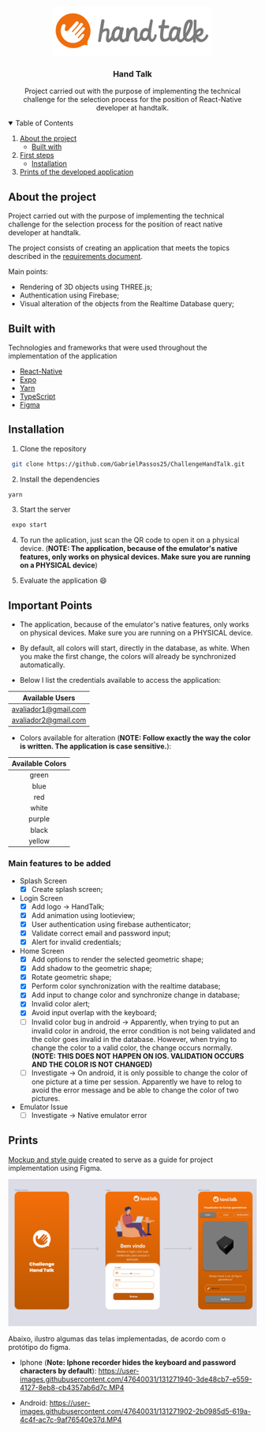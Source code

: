 <br />
<p align="center">
  <a href="https://www.handtalk.me/br">
    <img src="./assetsREADME/handtalk-logo.svg">
  </a>
  <h3 align="center">Hand Talk</h3>

  <p align="center">
    Project carried out with the purpose of implementing the technical challenge for the selection process for the position of React-Native developer at handtalk.
  </p>
</p>

<details open="open">
  <summary>Table of Contents</summary>
  <ol>
    <li>
      <a href="#About the project">About the project</a>
      <ul>
        <li><a href="#Built with">Built with</a></li>
      </ul>
    </li>
    <li>
      <a href="#Firststeps">First steps</a>
      <ul>
        <li><a href="#Installation">Installation</a></li>
      </ul>
    </li>
    <li><a href="#Prints">Prints of the developed application</a></li>
  </ol>
</details>

## About the project
Project carried out with the purpose of implementing the technical challenge for the selection process for the position of react native developer at handtalk.

The project consists of creating an application that meets the topics described in the <a href="./assetsREADME/Desafio Hand Talk - React Native[2529].pdf">requirements document</a>. 

Main points:
- Rendering of 3D objects using THREE.js;
- Authentication using Firebase;
- Visual alteration of the objects from the Realtime Database query;


## Built with
Technologies and frameworks that were used throughout the implementation of the application

* [React-Native](https://reactnative.dev)
* [Expo](https://expo.io) 
* [Yarn](https://yarnpkg.com)
* [TypeScript](https://www.typescriptlang.org/)
* [Figma](https://www.figma.com/)

## Installation

1. Clone the repository
  ```sh
   git clone https://github.com/GabrielPassos25/ChallengeHandTalk.git
   ```

2. Install the dependencies
  ```sh
  yarn
   ```

3. Start the server
  ```sh
   expo start
   ```

4. To run the aplication, just scan the QR code to open it on a physical device. (**NOTE: The application, because of the emulator's native features, only works on physical devices. Make sure you are running on a PHYSICAL device**) 

5. Evaluate the application :smile:

## Important Points
- The application, because of the emulator's native features, only works on physical devices. Make sure you are running on a PHYSICAL device.

- By default, all colors will start, directly in the database, as white. When you make the first change, the colors will already be synchronized automatically.

- Below I list the credentials available to access the application:

| Available Users |
| :-----: |
| avaliador1@gmail.com |
| avaliador2@gmail.com |

- Colors available for alteration (**NOTE: Follow exactly the way the color is written. The application is case sensitive.**):

| Available Colors | 
| :-----: |
| green |
| blue | 
| red | 
| white | 
| purple | 
| black | 
| yellow | 

### Main features to be added
- Splash Screen
  - [x] Create splash screen;
- Login Screen
  - [x] Add logo -> HandTalk;
  - [x] Add animation using lootieview;
  - [x] User authentication using firebase authenticator;
  - [x] Validate correct email and password input;
  - [x] Alert for invalid credentials;
- Home Screen
  - [x] Add options to render the selected geometric shape;
  - [x] Add shadow to the geometric shape;
  - [x] Rotate geometric shape;
  - [x] Perform color synchronization with the realtime database;
  - [x] Add input to change color and synchronize change in database;
  - [x] Invalid color alert;
  - [x] Avoid input overlap with the keyboard;
  - [ ] Invalid color bug in android -> Apparently, when trying to put an invalid color in android, the error condition is not being validated and the color goes invalid in the database. However, when trying to change the color to a valid color, the change occurs normally. **(NOTE: THIS DOES NOT HAPPEN ON IOS. VALIDATION OCCURS AND THE COLOR IS NOT CHANGED)**
  - [ ] Investigate -> On android, it is only possible to change the color of one picture at a time per session. Apparently we have to relog to avoid the error message and be able to change the color of two pictures.
- Emulator Issue
  - [ ] Investigate -> Native emulator error

## Prints
<a href="https://www.figma.com/file/7muiBa3MVMuood6zDHWtSF/Challenge-Hand-Talk?node-id=0%3A1">Mockup and style guide</a> created to serve as a guide for project implementation using Figma. 

 <a href="./assetsREADME/Mockup.png">
    <img src="./assetsREADME/Mockup.png">
 </a>

Abaixo, ilustro algumas das telas implementadas, de acordo com o protótipo do figma.
- Iphone (**Note: Iphone recorder hides the keyboard and password characters by default**):
https://user-images.githubusercontent.com/47640031/131271940-3de48cb7-e559-4127-8eb8-cb4357ab6d7c.MP4

- Android:
https://user-images.githubusercontent.com/47640031/131271902-2b0985d5-619a-4c4f-ac7c-9af76540e37d.MP4


